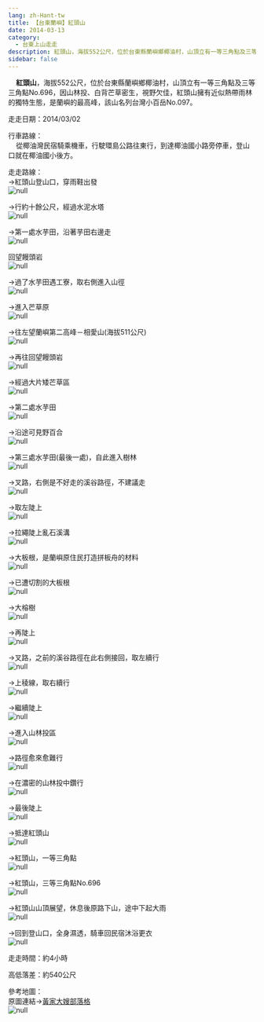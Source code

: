 ```yaml
---
lang: zh-Hant-tw
title: 【台東蘭嶼】紅頭山
date: 2014-03-13
category: 
  - 台東上山走走
description: 紅頭山，海拔552公尺，位於台東縣蘭嶼鄉椰油村，山頂立有一等三角點及三等三角點No.696，因山林投、白背芒草密生，視野欠佳，紅頭山擁有近似熱帶雨林的獨特生態，是蘭嶼的最高峰，該山名列台灣小百岳No.097。
sidebar: false
---
```


    **紅頭山**，海拔552公尺，位於台東縣蘭嶼鄉椰油村，山頂立有一等三角點及三等三角點No.696，因山林投、白背芒草密生，視野欠佳，紅頭山擁有近似熱帶雨林的獨特生態，是蘭嶼的最高峰，該山名列台灣小百岳No.097。

走走日期：2014/03/02

行車路線：  
    從椰油灣民宿騎乘機車，行駛環島公路往東行，到達椰油國小路旁停車，登山口就在椰油國小後方。

走走路線：  
→紅頭山登山口，穿雨鞋出發  
![null](image/1021719601_l.jpg)

→行約十餘公尺，經過水泥水塔  
![null](image/1021719611_l.jpg)

→第一處水芋田，沿著芋田右邊走  
![null](image/1021719621_l.jpg)

回望饅頭岩  
![null](image/1021719631_l.jpg)

→過了水芋田遇工寮，取右側進入山徑  
![null](image/1021719640_l.jpg)

→進入芒草原  
![null](image/1021719646_l.jpg)

→往左望蘭嶼第二高峰－相愛山(海拔511公尺)  
![null](image/1021719655_l.jpg)

→再往回望饅頭岩  
![null](image/1021719659_l.jpg)

→經過大片矮芒草區  
![null](image/1021719668_l.jpg)

→第二處水芋田  
![null](image/1021719676_l.jpg)

→沿途可見野百合  
![null](image/1021719679_l.jpg)

→第三處水芋田(最後一處)，自此進入樹林  
![null](image/1021719691_l.jpg)

→叉路，右側是不好走的溪谷路徑，不建議走  
![null](image/1021719702_l.jpg)

→取左陡上  
![null](image/1021719708_l.jpg)

→拉繩陡上亂石溪溝  
![null](image/1021719715_l.jpg)

→大板根，是蘭嶼原住民打造拼板舟的材料  
![null](image/1021719733_l.jpg)

→已遭切割的大板根  
![null](image/1021719741_l.jpg)

→大榕樹  
![null](image/1021719748_l.jpg)

→再陡上  
![null](image/1021719756_l.jpg)

→叉路，之前的溪谷路徑在此右側接回，取左續行  
![null](image/1021719761_l.jpg)

→上稜線，取右續行  
![null](image/1021719767_l.jpg)

→繼續陡上  
![null](image/1021719772_l.jpg)

→進入山林投區  
![null](image/1021719783_l.jpg)

→路徑愈來愈難行  
![null](image/1021719792_l.jpg)

→在濃密的山林投中鑽行  
![null](image/1021719799_l.jpg)

→最後陡上  
![null](image/1021719805_l.jpg)

→抵達紅頭山  
![null](image/1021719814_l.jpg)

→紅頭山，一等三角點  
![null](image/1021719824_l.jpg)

→紅頭山，三等三角點No.696  
![null](image/1021719828_l.jpg)

→紅頭山山頂展望，休息後原路下山，途中下起大雨  
![null](image/1021720089_l.jpg)

→回到登山口，全身濕透，騎車回民宿沐浴更衣  
![null](image/1021720098_l.jpg)

走走時間：約4小時

高低落差：約540公尺

參考地圖：  
原圖連結→[黃家大嫂部落格](http://blog.xuite.net/lin6151/blog/166578765)  
![null](image/1021720118_l.jpg)